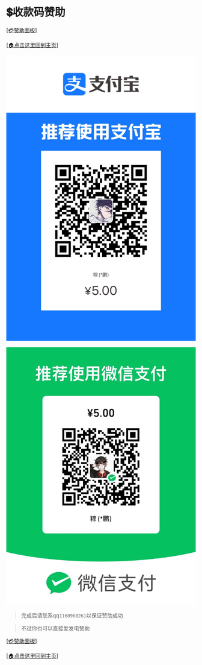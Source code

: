 # 💲收款码赞助

[[💳赞助面板]](/zz.md)

[[🏠点击这里回到主页]](/README.md)

![img](/zz/10f10077930886a6.jpg)

![img](/zz/42bf403c0c5db5c8.jpg)

> 完成后请联系qq`1160968261`以保证赞助成功

> 不过你也可以直接爱发电赞助

[[💳赞助面板]](/zz.md)

[[🏠点击这里回到主页]](/README.md)

